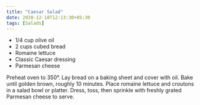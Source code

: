 ```yaml
---
title: "Caesar Salad"
date: 2020-12-18T12:13:30+05:30
tags: [Salads]
---
```


* 1/4 cup olive oil  
* 2 cups cubed bread  
* Romaine lettuce  
* Classic Caesar dressing  
* Parmesan cheese  

Preheat oven to 350°. Lay bread on a baking sheet and cover with oil. Bake until golden brown, roughly 10 minutes. Place romaine lettuce and croutons in a salad bowl or platter. Dress, toss, then sprinkle with freshly grated Parmesan cheese to serve.